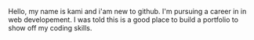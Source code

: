 Hello, my name is kami and i'am new to github. I'm pursuing a career in in web developement. I was told this is a good place to build a portfolio to show off my coding skills. 
